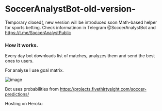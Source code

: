# SoccerAnalystBot-old-version-

Temporary closed(, new version will be introduced soon
Math-based helper for sports betting. Check informatinon in Telegram @SoccerAnalystBot and https://t.me/SoccerAnalystPublic 

### How it works.

Every day bot downloads list of matches, analyzes them and send the best ones to users.

For analyse I use goal matrix.

![image](https://user-images.githubusercontent.com/61517245/185801190-fbe17cdb-cf54-41b5-a5cb-3fde6fb1f5a1.png)

Bot uses probabilities from https://projects.fivethirtyeight.com/soccer-predictions/

Hosting on Heroku
